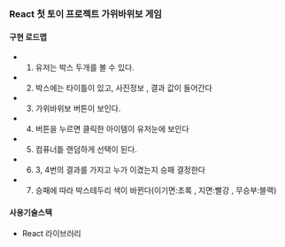 ### React 첫 토이 프로젝트 가위바위보 게임

#### 구현 로드맵

- 1. 유저는 박스 두개를 볼 수 있다.
- 2. 박스에는 타이틀이 있고, 사진정보 , 결과 값이 들어간다
- 3. 가위바위보 버튼이 보인다.
- 4. 버튼을 누르면 클릭한 아이템이 유저눈에 보인다
- 5. 컴퓨너틑 랜덤하게 선택이 된다.
- 6. 3, 4번의 결과를 가지고 누가 이겼는지 승패 결정한다
- 7. 승패에 따라 박스테두리 색이 바뀐다(이기면:초록 , 지면:빨강 , 무승부:블랙)

#### 사용기술스택

- React 라이브러리
